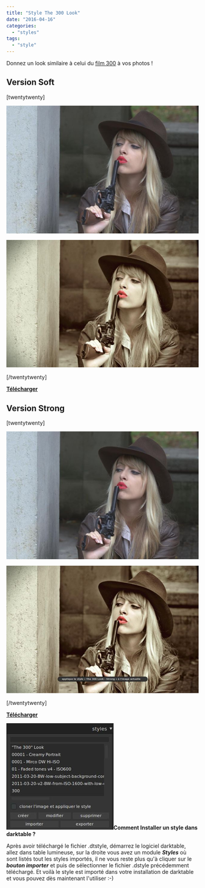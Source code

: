 ```yaml
---
title: "Style The 300 Look"
date: "2016-04-16"
categories: 
  - "styles"
tags: 
  - "style"
---
```


Donnez un look similaire à celui du [film 300](https://cdn.shopify.com/s/files/1/0928/0376/files/300beforeafter_large.jpg?8019947685149436345) à vos photos !

## Version Soft

\[twentytwenty\]

![](images/indy_girl.jpeg)

![](images/the_300_look_soft.jpeg)

\[/twentytwenty\]

 

**[Télécharger](https://darktable.fr/download/Styles/The%20300%20Look%20-%20Soft.dtstyle)**

## Version Strong

\[twentytwenty\]

![](images/indy_girl.jpeg)

![](images/the_300_look_strong.jpeg)

\[/twentytwenty\]

 

**[Télécharger](https://darktable.fr/download/Styles/The%20300%20Look%20-%20Strong.dtstyle)**

 

**![installation-style](images/installation-style.jpeg)Comment Installer un style dans darktable ?**

Après avoir téléchargé le fichier .dtstyle, démarrez le logiciel darktable, allez dans table lumineuse, sur la droite vous avez un module **_Styles_** où sont listés tout les styles importés, il ne vous reste plus qu'à cliquer sur le _**bouton importer**_ et puis de sélectionner le fichier .dstyle précédemment téléchargé. Et voilà le style est importé dans votre installation de darktable et vous pouvez dès maintenant l'utiliser :-)
